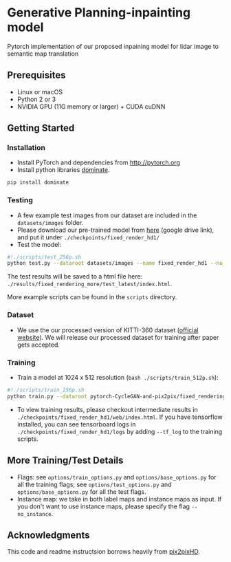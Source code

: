 # Generative Planning-inpainting model

Pytorch implementation of our proposed inpaining model for lidar image to semantic map translation

## Prerequisites
- Linux or macOS
- Python 2 or 3
- NVIDIA GPU (11G memory or larger) + CUDA cuDNN

## Getting Started
### Installation
- Install PyTorch and dependencies from http://pytorch.org
- Install python libraries [dominate](https://github.com/Knio/dominate).
```bash
pip install dominate
```



### Testing
- A few example test images from our dataset are included in the `datasets/images` folder.
- Please download our pre-trained model from [here](https://drive.google.com/file/d/1fJeFGncl0RiUH8VBL6-NGeDbELEmVIAP/view?usp=sharing) (google drive link), and put it under `./checkpoints/fixed_render_hd1/`
- Test the model:
```bash
#!./scripts/test_256p.sh
python test.py --dataroot datasets/images --name fixed_render_hd1 --no_instance --label_nc 0 --loadSize 256
```
The test results will be saved to a html file here: `./results/fixed_rendering_more/test_latest/index.html`.

More example scripts can be found in the `scripts` directory.


### Dataset
- We use the our processed version of KITTI-360 dataset ([official website](http://www.cvlibs.net/datasets/kitti-360/)). We will release our processed dataset for training after paper gets accepted.


### Training
- Train a model at 1024 x 512 resolution (`bash ./scripts/train_512p.sh`):
```bash
#!./scripts/train_256p.sh
python train.py --dataroot pytorch-CycleGAN-and-pix2pix/fixed_rendering_more/ --label_nc 0 --no_instance --loadSize 256 --fineSize 256 --name fixed_render_hd1
```
- To view training results, please checkout intermediate results in `./checkpoints/fixed_render_hd1/web/index.html`.
If you have tensorflow installed, you can see tensorboard logs in `./checkpoints/fixed_render_hd1/logs` by adding `--tf_log` to the training scripts.


## More Training/Test Details
- Flags: see `options/train_options.py` and `options/base_options.py` for all the training flags; see `options/test_options.py` and `options/base_options.py` for all the test flags.
- Instance map: we take in both label maps and instance maps as input. If you don't want to use instance maps, please specify the flag `--no_instance`.



## Acknowledgments
This code and readme instructsion borrows heavily from [pix2pixHD](https://github.com/NVIDIA/pix2pixHD).
